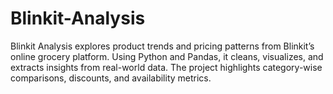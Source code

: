 # Blinkit-Analysis
Blinkit Analysis explores product trends and pricing patterns from Blinkit’s online grocery platform. Using Python and Pandas, it cleans, visualizes, and extracts insights from real-world data. The project highlights category-wise comparisons, discounts, and availability metrics. 
